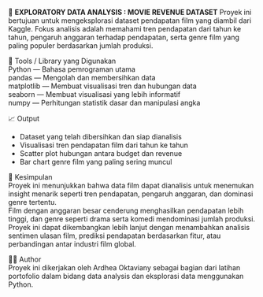 🎥 **EXPLORATORY DATA ANALYSIS : MOVIE REVENUE DATASET**
Proyek ini bertujuan untuk mengeksplorasi dataset pendapatan film yang diambil dari Kaggle. Fokus analisis adalah memahami tren pendapatan dari tahun ke tahun, pengaruh anggaran terhadap pendapatan, serta genre film yang paling populer berdasarkan jumlah produksi.

🧰 Tools / Library yang Digunakan  
Python — Bahasa pemrograman utama  
pandas — Mengolah dan membersihkan data  
matplotlib — Membuat visualisasi tren dan hubungan data  
seaborn — Membuat visualisasi yang lebih informatif  
numpy — Perhitungan statistik dasar dan manipulasi angka  

📈 Output  
- Dataset yang telah dibersihkan dan siap dianalisis  
- Visualisasi tren pendapatan film dari tahun ke tahun  
- Scatter plot hubungan antara budget dan revenue  
- Bar chart genre film yang paling sering muncul  

📌 Kesimpulan  
Proyek ini menunjukkan bahwa data film dapat dianalisis untuk menemukan insight menarik seperti tren pendapatan, pengaruh anggaran, dan dominasi genre tertentu.  
Film dengan anggaran besar cenderung menghasilkan pendapatan lebih tinggi, dan genre seperti drama serta komedi mendominasi jumlah produksi.  
Proyek ini dapat dikembangkan lebih lanjut dengan menambahkan analisis sentimen ulasan film, prediksi pendapatan berdasarkan fitur, atau perbandingan antar industri film global.

🧑‍💻 Author  
Proyek ini dikerjakan oleh Ardhea Oktaviany sebagai bagian dari latihan portofolio dalam bidang data analysis dan eksplorasi data menggunakan Python.
